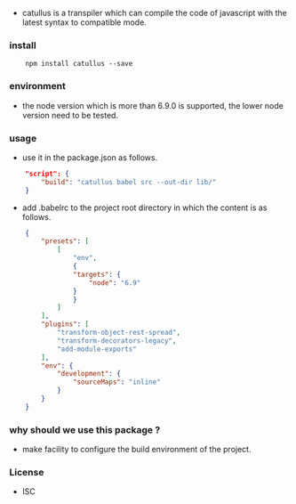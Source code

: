 
- catullus is a transpiler which can compile the code of javascript with the latest syntax to compatible mode.


### install

```shell
    npm install catullus --save
```

### environment
- the node version which is more than 6.9.0 is supported, the lower node version need to be tested.

### usage
- use it in the package.json as follows.
```json
    "script": {
        "build": "catullus babel src --out-dir lib/"
    }
```
- add .babelrc to the project root directory in which the content is as follows.
```json
    {
        "presets": [
            [
                "env",
                {
                "targets": {
                    "node": "6.9"
                }
                }
            ]
        ],
        "plugins": [
            "transform-object-rest-spread",
            "transform-decorators-legacy",
            "add-module-exports"
        ],
        "env": {
            "development": {
                "sourceMaps": "inline"
            }
        }
    }
```

### why should we use this package ?
- make facility to configure the build environment of the project.


### License
- ISC
